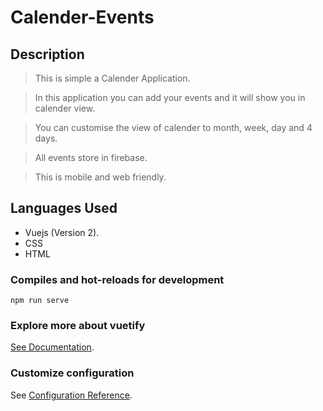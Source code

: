 # Calender-Events

## Description
> This is simple a Calender Application.

> In this application you can add your events and it will show you in calender view.

> You can customise the view of calender to month, week, day and 4 days.

> All events store in firebase.

> This is mobile and web friendly.

## Languages Used
  - Vuejs (Version 2).
  - CSS
  - HTML
  
### Compiles and hot-reloads for development
```
npm run serve
```

### Explore more about vuetify
[See Documentation](https://vuetifyjs.com/en/getting-started/installation/).

### Customize configuration
See [Configuration Reference](https://cli.vuejs.org/config/).
